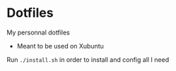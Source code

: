 # Dotfiles

My personnal dotfiles

- Meant to be used on Xubuntu

Run `./install.sh` in order to install and config all I need
